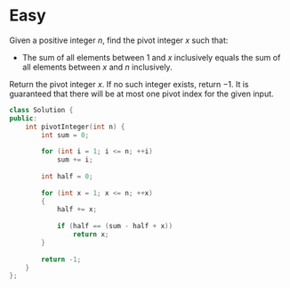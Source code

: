 # Easy

Given a positive integer $n$, find the pivot integer $x$ such that:

- The sum of all elements between $1$ and $x$ inclusively equals the sum of all elements between $x$ and $n$ inclusively.

Return the pivot integer $x$. If no such integer exists, return $-1$. It is guaranteed that there will be at most one pivot index for the given input.

```cpp
class Solution {
public:
    int pivotInteger(int n) {
        int sum = 0;
        
        for (int i = 1; i <= n; ++i)
            sum += i;
        
        int half = 0;
        
        for (int x = 1; x <= n; ++x)
        {
            half += x;
            
            if (half == (sum - half + x))
                return x;
        }
        
        return -1;
    }
};
```
